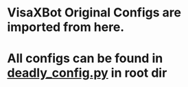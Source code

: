# VisaXBot Original Configs are imported from here.

# All configs can be found in [deadly_config.py](https://github.com/TheVaders/InVade/blob/master/deadly_config.py) in root dir
